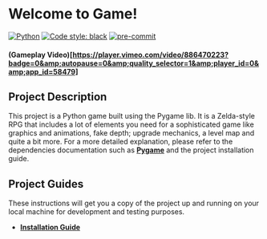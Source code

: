 # Welcome to Game!
[![Python](https://img.shields.io/badge/python-3.10-green)](https://www.python.org)
[![Code style: black](https://img.shields.io/badge/code%20style-black-000000.svg)](https://github.com/psf/black)
[![pre-commit](https://img.shields.io/badge/pre--commit-enabled-brightgreen?logo=pre-commit&logoColor=white)](https://github.com/pre-commit/pre-commit)

#### (Gameplay Video)[https://player.vimeo.com/video/886470223?badge=0&amp;autopause=0&amp;quality_selector=1&amp;player_id=0&amp;app_id=58479]

## **Project Description**
>
This project is a Python game built using the Pygame lib. It is a Zelda-style RPG that includes a lot of elements you need for a sophisticated game like graphics and animations, fake depth; upgrade mechanics, a level map and quite a bit more.
For a more detailed explanation, please refer to the dependencies documentation such as **[Pygame](https://pypi.org/project/pygame/)** and the project installation guide.
>

## **Project Guides**
These instructions will get you a copy of the project up and running on your local machine for development and testing purposes.
* **[Installation Guide](assets/docs/readme/INSTALL.md)**
